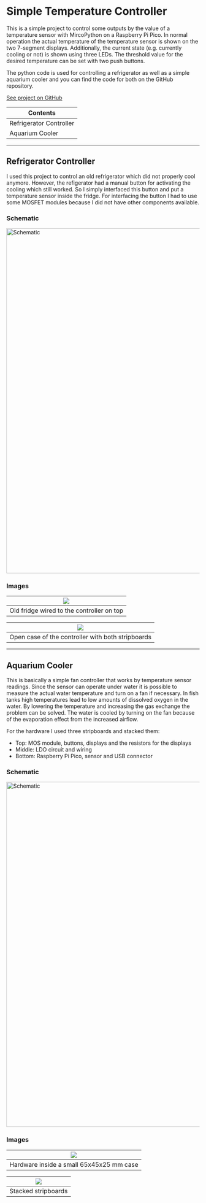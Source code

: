 # Simple Temperature Controller

This is a simple project to control some outputs by the value of a temperature sensor with MircoPython on a Raspberry Pi Pico. In normal operation the actual temperature of the temperature sensor is shown on the two 7-segment displays. Additionally, the current state (e.g. currently cooling or not) is shown using three LEDs. The threshold value for the desired temperature can be set with two push buttons. 

The python code is used for controlling a refrigerator as well as a simple aquarium cooler and you can find the code for both on the GitHub repository.

[See project on GitHub](https://github.com/lm4552/simple_temp_controller)

|Contents|
|---|
|Refrigerator Controller|
|Aquarium Cooler|

---

## Refrigerator Controller

I used this project to control an old refrigerator which did not properly cool anymore. However, the refigerator had a manual button for activating the cooling which still worked. So I simply interfaced this button and put a temperature sensor inside the fridge. For interfacing the button I had to use some MOSFET modules because I did not have other components available.  

### Schematic
<img alt="Schematic" src="./refrigerator_control.svg" width="900px"/> 

### Images

<div>
<div class="img_frame">

|![](./img1.jpg)|
|---|
|Old fridge wired to the controller on top|
</div>
<div class="img_frame">

|![](./img2.jpg)|
|---|
|Open case of the controller with both stripboards |
</div>
</div>

---

## Aquarium Cooler

This is basically a simple fan controller that works by temperature sensor readings. 
Since the sensor can operate under water it is possible to measure the actual water temperature and turn on a fan if necessary.
In fish tanks high temperatures lead to low amounts of dissolved oxygen in the water. 
By lowering the temperature and increasing the gas exchange the problem can be solved.
The water is cooled by turning on the fan because of the evaporation effect from the increased airflow.

For the hardware I used three stripboards and stacked them:

- Top: MOS module, buttons, displays and the resistors for the displays
- Middle: LDO circuit and wiring
- Bottom: Raspberry Pi Pico, sensor and USB connector

### Schematic
<img alt="Schematic" src="./aquarium_cooler.svg" width="900px"/> 

### Images

<div>
<div class="img_frame">

|![](./img3.jpg)|
|---|
|Hardware inside a small 65x45x25 mm case|
</div>
<div class="img_frame">

|![](./img4.jpg)|
|---|
|Stacked stripboards |
</div>
</div>
